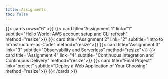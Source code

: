 ```yaml
---
title: Assignments
toc: false
---
```


{{< cards rows="6" >}}
{{< card title="Assignment 1" link="1" subtitle="Hello World: AWS account setup and CLI refresh" method="resize">}}
{{< card title="Assignment 2" link="2" subtitle="Intro to Infrastructure-as-Code" method="resize">}}
{{< card title="Assignment 3" link="3" subtitle="Observability and Serverless" method="resize">}}
{{< card title="Assignment 4" link="4" subtitle="Continuous Integration and Continuous Delivery" method="resize">}}
{{< card title="Final Project" link="project" subtitle="Deploy a Web Application of Your Choosing" method="resize">}}
{{< /cards >}}